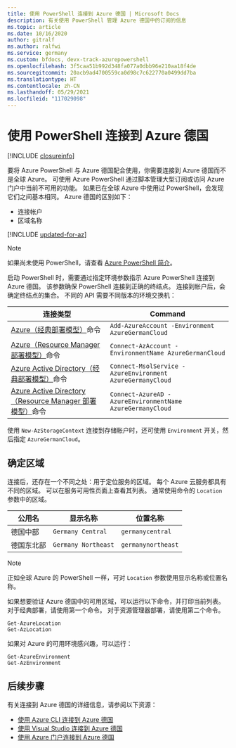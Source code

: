 ```yaml
---
title: 使用 PowerShell 连接到 Azure 德国 | Microsoft Docs
description: 有关使用 PowerShell 管理 Azure 德国中的订阅的信息
ms.topic: article
ms.date: 10/16/2020
author: gitralf
ms.author: ralfwi
ms.service: germany
ms.custom: bfdocs, devx-track-azurepowershell
ms.openlocfilehash: 3f5caa51b992d348fa077a0dbb96e210aa18f4de
ms.sourcegitcommit: 20acb9ad4700559ca0d98c7c622770a0499dd7ba
ms.translationtype: HT
ms.contentlocale: zh-CN
ms.lasthandoff: 05/29/2021
ms.locfileid: "117029098"
---
```

# <a name="connect-to-azure-germany-by-using-powershell"></a>使用 PowerShell 连接到 Azure 德国

[!INCLUDE [closureinfo](../../includes/germany-closure-info.md)]

要将 Azure PowerShell 与 Azure 德国配合使用，你需要连接到 Azure 德国而不是全球 Azure。 可使用 Azure PowerShell 通过脚本管理大型订阅或访问 Azure 门户中当前不可用的功能。 如果已在全球 Azure 中使用过 PowerShell，会发现它们之间基本相同。 Azure 德国的区别如下：

* 连接帐户
* 区域名称

[!INCLUDE [updated-for-az](../../includes/updated-for-az.md)]

> [!NOTE]
> 如果尚未使用 PowerShell，请查看 [Azure PowerShell 简介](/powershell/azure/)。

启动 PowerShell 时，需要通过指定环境参数指示 Azure PowerShell 连接到 Azure 德国。 该参数确保 PowerShell 连接到正确的终结点。 连接到帐户后，会确定终结点的集合。 不同的 API 需要不同版本的环境交换机：

| 连接类型 | Command |
| --- | --- |
| [Azure（经典部署模型）](/powershell/azure)命令 |`Add-AzureAccount -Environment AzureGermanCloud` |
| [Azure（Resource Manager 部署模型）](/powershell/azure)命令 |`Connect-AzAccount -EnvironmentName AzureGermanCloud` |
| [Azure Active Directory（经典部署模型）](/previous-versions/azure/jj151815(v=azure.100))命令 |`Connect-MsolService -AzureEnvironment AzureGermanyCloud` |
| [Azure Active Directory（Resource Manager 部署模型）](../azure-resource-manager/management/deployment-models.md)命令 |`Connect-AzureAD -AzureEnvironmentName AzureGermanyCloud` |

使用 `New-AzStorageContext` 连接到存储帐户时，还可使用 `Environment` 开关，然后指定 `AzureGermanCloud`。

## <a name="determining-region"></a>确定区域
连接后，还存在一个不同之处：用于定位服务的区域。 每个 Azure 云服务都具有不同的区域。 可以在服务可用性页面上查看其列表。 通常使用命令的 `Location` 参数中的区域。


| 公用名 | 显示名称 | 位置名称 |
| --- | --- | --- |
| 德国中部 |`Germany Central` | `germanycentral` |
| 德国东北部 |`Germany Northeast` | `germanynortheast` |


> [!NOTE]
> 正如全球 Azure 的 PowerShell 一样，可对 `Location` 参数使用显示名称或位置名称。
>
>

如果想要验证 Azure 德国中的可用区域，可以运行以下命令，并打印当前列表。 对于经典部署，请使用第一个命令。 对于资源管理器部署，请使用第二个命令。

```azurepowershell
Get-AzureLocation
Get-AzLocation
```

如果对 Azure 的可用环境感兴趣，可以运行：

```azurepowershell
Get-AzureEnvironment
Get-AzEnvironment
```

## <a name="next-steps"></a>后续步骤
有关连接到 Azure 德国的详细信息，请参阅以下资源：

* [使用 Azure CLI 连接到 Azure 德国](./germany-get-started-connect-with-cli.md)
* [使用 Visual Studio 连接到 Azure 德国](./germany-get-started-connect-with-vs.md)
* [使用 Azure 门户连接到 Azure 德国](./germany-get-started-connect-with-portal.md)
